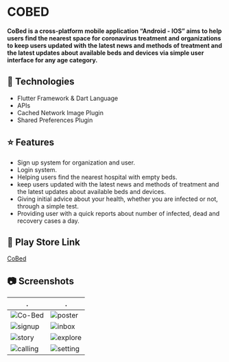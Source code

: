 # COBED

__CoBed is a cross-platform mobile application “Android - IOS”  aims to help users find the nearest space for coronavirus treatment and organizations to keep users updated with the latest news and methods of treatment and the latest updates about available beds and devices via simple user interface for any age category.__

## 🚀 Technologies
* Flutter Framework & Dart Language
* APIs
* Cached Network Image Plugin
* Shared Preferences Plugin

## ⭐ Features
* Sign up system for organization and user.
* Login system.
* Helping users find the nearest hospital with empty beds.
* keep users updated with the latest news and methods of treatment and the latest updates about available beds and devices.
* Giving initial advice about your health, whether you are infected or not, through a simple test.
* Providing user with a quick reports about number of infected, dead and recovery cases a day.

## 🔗 Play Store Link
[CoBed](https://drive.google.com/drive/u/1/folders/1z_bc4nlPh9aKQxN3LudtrYnxcHPjgxBe)

## 📷 Screenshots
| . | . |
| --- | --- |
![Co-Bed](/1618299840707.jpg) | ![poster](/1618300070201.jpg)
![signup](/screenshots/signup.png) | ![inbox](/screenshots/inbox.png)
![story](/screenshots/story.png) | ![explore](/screenshots/explore.png)
![calling](/screenshots/calling.png) | ![setting](/screenshots/setting.png)
